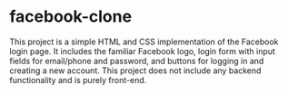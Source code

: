 # facebook-clone
This project is a simple HTML and CSS implementation of the Facebook login page. It includes the familiar Facebook logo, login form with input fields for email/phone and password, and buttons for logging in and creating a new account. This project does not include any backend functionality and is purely front-end.
